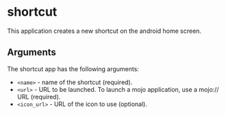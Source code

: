 # shortcut

This application creates a new shortcut on the android home screen.

## Arguments

The shortcut app has the following arguments:

 - `<name>` - name of the shortcut (required).
 - `<url>` - URL to be launched. To launch a mojo application, use a mojo:// URL
   (required).
 - `<icon_url>` - URL of the icon to use (optional).
